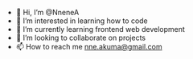 - 👋 Hi, I’m @NneneA
- 👀 I’m interested in learning how to code
- 🌱 I’m currently learning frontend web development
- 💞️ I’m looking to collaborate on projects
- 📫 How to reach me nne.akuma@gmail.com

<!---
NneneA/NneneA is a ✨ special ✨ repository because its `README.md` (this file) appears on your GitHub profile.
You can click the Preview link to take a look at your changes.
--->
